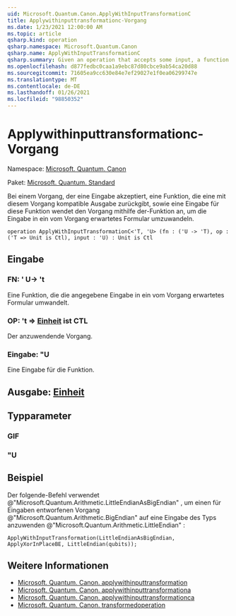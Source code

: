 ```yaml
---
uid: Microsoft.Quantum.Canon.ApplyWithInputTransformationC
title: Applywithinputtransformationc-Vorgang
ms.date: 1/23/2021 12:00:00 AM
ms.topic: article
qsharp.kind: operation
qsharp.namespace: Microsoft.Quantum.Canon
qsharp.name: ApplyWithInputTransformationC
qsharp.summary: Given an operation that accepts some input, a function that returns an output compatible with that operation, and an input to that function, applies the operation using the function to transform the input to a form expected by the operation.
ms.openlocfilehash: d877fedbc0caa1a9ebc87d80cbce9ab54ca20d88
ms.sourcegitcommit: 71605ea9cc630e84e7ef29027e1f0ea06299747e
ms.translationtype: MT
ms.contentlocale: de-DE
ms.lasthandoff: 01/26/2021
ms.locfileid: "98850352"
---
```

# <a name="applywithinputtransformationc-operation"></a>Applywithinputtransformationc-Vorgang

Namespace: [Microsoft. Quantum. Canon](xref:Microsoft.Quantum.Canon)

Paket: [Microsoft. Quantum. Standard](https://nuget.org/packages/Microsoft.Quantum.Standard)


Bei einem Vorgang, der eine Eingabe akzeptiert, eine Funktion, die eine mit diesem Vorgang kompatible Ausgabe zurückgibt, sowie eine Eingabe für diese Funktion wendet den Vorgang mithilfe der-Funktion an, um die Eingabe in ein vom Vorgang erwartetes Formular umzuwandeln.

```qsharp
operation ApplyWithInputTransformationC<'T, 'U> (fn : ('U -> 'T), op : ('T => Unit is Ctl), input : 'U) : Unit is Ctl
```


## <a name="input"></a>Eingabe

### <a name="fn--u---t"></a>FN: ' U-> 't

Eine Funktion, die die angegebene Eingabe in ein vom Vorgang erwartetes Formular umwandelt.


### <a name="op--t--unit--is-ctl"></a>OP: 't => [Einheit](xref:microsoft.quantum.lang-ref.unit)  ist CTL

Der anzuwendende Vorgang.


### <a name="input--u"></a>Eingabe: "U

Eine Eingabe für die Funktion.



## <a name="output--unit"></a>Ausgabe: [Einheit](xref:microsoft.quantum.lang-ref.unit)



## <a name="type-parameters"></a>Typparameter

### <a name="t"></a>GIF


### <a name="u"></a>"U



## <a name="example"></a>Beispiel

Der folgende-Befehl verwendet @"Microsoft.Quantum.Arithmetic.LittleEndianAsBigEndian" , um einen für Eingaben entworfenen Vorgang @"Microsoft.Quantum.Arithmetic.BigEndian" auf eine Eingabe des Typs anzuwenden @"Microsoft.Quantum.Arithmetic.LittleEndian" :

```qsharp
ApplyWithInputTransformation(LittleEndianAsBigEndian, ApplyXorInPlaceBE, LittleEndian(qubits));
```

## <a name="see-also"></a>Weitere Informationen

- [Microsoft. Quantum. Canon. applywithinputtransformation](xref:Microsoft.Quantum.Canon.ApplyWithInputTransformation)
- [Microsoft. Quantum. Canon. applywithinputtransformationa](xref:Microsoft.Quantum.Canon.ApplyWithInputTransformationA)
- [Microsoft. Quantum. Canon. applywithinputtransformationca](xref:Microsoft.Quantum.Canon.ApplyWithInputTransformationCA)
- [Microsoft. Quantum. Canon. transformedoperation](xref:Microsoft.Quantum.Canon.TransformedOperation)